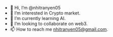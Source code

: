 - 👋 Hi, I’m @nhitranyen05
- 👀 I’m interested in Crypto market.
- 🌱 I’m currently learning AI.
- 💞️ I’m looking to collaborate on web3.
- 📫 How to reach me nhitranyen05@gmail.com.

<!---
nhitranyen05/nhitranyen05 is a ✨ special ✨ repository because its `README.md` (this file) appears on your GitHub profile.
You can click the Preview link to take a look at your changes.
--->
